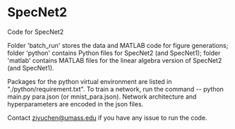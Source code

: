# SpecNet2
Code for SpecNet2

Folder 'batch_run' stores the data and MATLAB code for figure generations; folder 'python' contains Python files for SpecNet2 (and SpecNet1); folder 'matlab' contains MATLAB files for the linear algebra version of SpecNet2 (and SpecNet1).


Packages for the python virtual environment are listed in "./python/requirement.txt". To train a network, run the command -- python main.py para.json (or mnist_para.json). Network architecture and hyperparameters are encoded in the json files.


Contact ziyuchen@umass.edu if you have any issue to run the code.
